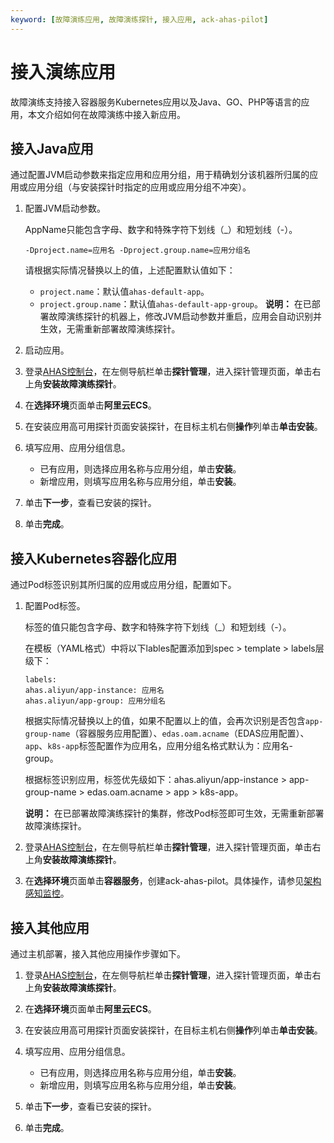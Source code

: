 ```yaml
---
keyword: [故障演练应用, 故障演练探针, 接入应用, ack-ahas-pilot]
---
```


# 接入演练应用

故障演练支持接入容器服务Kubernetes应用以及Java、GO、PHP等语言的应用，本文介绍如何在故障演练中接入新应用。

## 接入Java应用

通过配置JVM启动参数来指定应用和应用分组，用于精确划分该机器所归属的应用或应用分组（与安装探针时指定的应用或应用分组不冲突）。

1.  配置JVM启动参数。

    AppName只能包含字母、数字和特殊字符下划线（\_）和短划线（-）。

    ```
    -Dproject.name=应用名 -Dproject.group.name=应用分组名
    ```

    请根据实际情况替换以上的值，上述配置默认值如下：

    -   `project.name`：默认值`ahas-default-app`。
    -   `project.group.name`：默认值`ahas-default-app-group`。
    **说明：** 在已部署故障演练探针的机器上，修改JVM启动参数并重启，应用会自动识别并生效，无需重新部署故障演练探针。

2.  启动应用。

3.  登录[AHAS控制台](https://ahas.console.aliyun.com)，在左侧导航栏单击**探针管理**，进入探针管理页面，单击右上角**安装故障演练探针**。

4.  在**选择环境**页面单击**阿里云ECS**。

5.  在安装应用高可用探针页面安装探针，在目标主机右侧**操作**列单击**单击安装**。

6.  填写应用、应用分组信息。

    -   已有应用，则选择应用名称与应用分组，单击**安装**。
    -   新增应用，则填写应用名称与应用分组，单击**安装**。
7.  单击**下一步**，查看已安装的探针。

8.  单击**完成**。


## 接入Kubernetes容器化应用

通过Pod标签识别其所归属的应用或应用分组，配置如下。

1.  配置Pod标签。

    标签的值只能包含字母、数字和特殊字符下划线（\_）和短划线（-）。

    在模板（YAML格式）中将以下lables配置添加到spec \> template \> labels层级下：

    ```
    labels:
    ahas.aliyun/app-instance: 应用名
    ahas.aliyun/app-group: 应用分组名
    ```

    根据实际情况替换以上的值，如果不配置以上的值，会再次识别是否包含`app-group-name`（容器服务应用配置）、`edas.oam.acname`（EDAS应用配置）、`app`、`k8s-app`标签配置作为应用名，应用分组名格式默认为：应用名-group。

    根据标签识别应用，标签优先级如下：ahas.aliyun/app-instance \> app-group-name \> edas.oam.acname \> app \> k8s-app。

    **说明：** 在已部署故障演练探针的集群，修改Pod标签即可生效，无需重新部署故障演练探针。

2.  登录[AHAS控制台](https://ahas.console.aliyun.com)，在左侧导航栏单击**探针管理**，进入探针管理页面，单击右上角**安装故障演练探针**。

3.  在**选择环境**页面单击**容器服务**，创建ack-ahas-pilot。具体操作，请参见[架构感知监控](/cn.zh-CN/Kubernetes集群用户指南/可观测性/监控管理/架构感知监控.md)。


## 接入其他应用

通过主机部署，接入其他应用操作步骤如下。

1.  登录[AHAS控制台](https://ahas.console.aliyun.com)，在左侧导航栏单击**探针管理**，进入探针管理页面，单击右上角**安装故障演练探针**。

2.  在**选择环境**页面单击**阿里云ECS**。

3.  在安装应用高可用探针页面安装探针，在目标主机右侧**操作**列单击**单击安装**。

4.  填写应用、应用分组信息。

    -   已有应用，则选择应用名称与应用分组，单击**安装**。
    -   新增应用，则填写应用名称与应用分组，单击**安装**。
5.  单击**下一步**，查看已安装的探针。

6.  单击**完成**。


